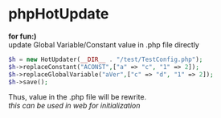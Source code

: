 # phpHotUpdate

<b>for fun:)<br></b>
update Global Variable/Constant value in .php file directly

```php
$h = new HotUpdater(__DIR__ . "/test/TestConfig.php");
$h->replaceConstant("ACONST",["a" => "c", "1" => 2]);
$h->replaceGlobalVariable("aVer",["c" => "d", "1" => 2]);
$h->save();
```
Thus, value in the .php file will be rewrite.
<br>
<i>this can be used in web for initialization</i>